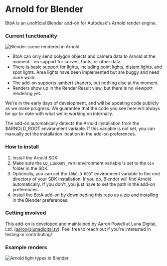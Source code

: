 # Arnold for Blender #

BtoA is an unofficial Blender add-on for Autodesk's Arnold render engine.

### Current functionality ###

![Blender scene rendered in Arnold](https://bitbucket.org/luna-digital/btoa/raw/6531748064be792af98c537d1816d6841bf029e8/examples/lambert.png)

* BtoA can only send polygon objects and camera data to Arnold at the moment - no support for curves, fonts, or other data.
* There is basic support for lights, including point lights, distant lights, and spot lights. Area lights have been implemented but are buggy and need more work.
* The add-on supports lambert shaders, but nothing else at the moment.
* Renders show up in the Render Result view, but there is no viewport rendering yet.

We're in the early days of development, and will be updating code publicly as we make progress. We guarantee that the code you see here will always be up-to-date with what we're working on internally.

The add-on automatically detects the Arnold installation from the $ARNOLD_ROOT environment variable. If this variable is not set, you can manually set the installation location in the add-on preferences.

### How to install ###

1. Install the Arnold SDK.
2. Make sure the `LD_LIBRARY_PATH` environment variable is set to the `bin` folder in the SDK.
3. Optionally, you can set the `ARNOLD_ROOT` environment variable to the root directory of your SDK installation. If you do, Blender will find Arnold automatically. If you don't, you just have to set the path in the add-on preferences.
4. Install the BtoA add-on by downloading this repo as a zip and installing in the Blender preferences.

### Getting involved ###
This add-on is developed and maintained by Aaron Powell at Luna Digital, Ltd. (aaron@lunadigital.tv). Feel free to reach out if you're interested in testing or contributing!

### Example renders ###
![Arnold light types in Blender](https://bitbucket.org/luna-digital/btoa/raw/8ca83472a8ac33bc0f9b8238c0c882b7e4828925/examples/arnold_light_types.jpg)